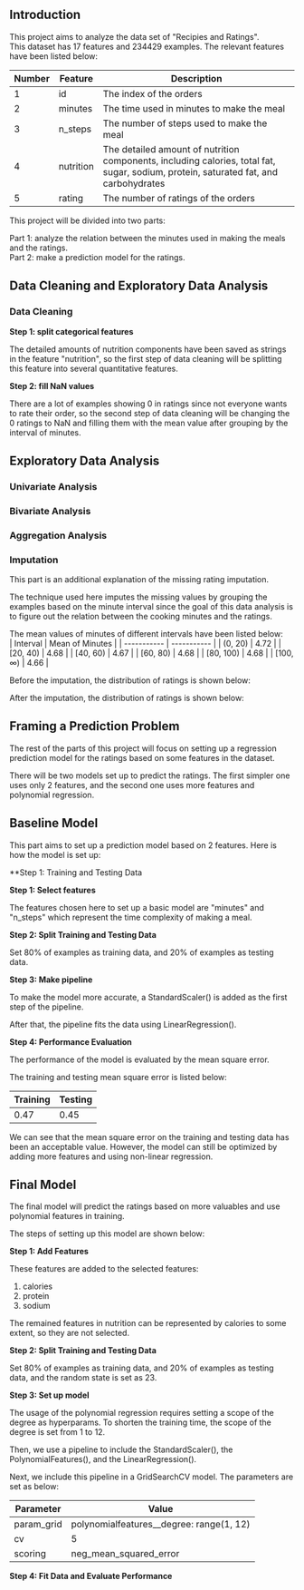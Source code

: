 ## Introduction ##  
This project aims to analyze the data set of "Recipies and Ratings".  
This dataset has 17 features and 234429 examples. The relevant features have been listed below:

| Number | Feature | Description |
| ----------- | ----------- | ----------- |
| 1 | id | The index of the orders |
| 2 | minutes | The time used in minutes to make the meal |
| 3 | n_steps | The number of steps used to make the meal |
| 4 | nutrition | The detailed amount of nutrition components, including calories, total fat, sugar, sodium, protein, saturated fat, and carbohydrates |
| 5 | rating | The number of ratings of the orders |

This project will be divided into two parts:

Part 1: analyze the relation between the minutes used in making the meals and the ratings.  
Part 2: make a prediction model for the ratings.

## Data Cleaning and Exploratory Data Analysis ##  
### Data Cleaning ###  

**Step 1: split categorical features**  

The detailed amounts of nutrition components have been saved as strings in the feature "nutrition", so the first step of data cleaning will be splitting this feature into several quantitative features.  

**Step 2: fill NaN values**  

There are a lot of examples showing 0 in ratings since not everyone wants to rate their order, so the second step of data cleaning will be changing the 0 ratings to NaN and filling them with the mean value after grouping by the interval of minutes.  

## Exploratory Data Analysis ##  

### Univariate Analysis ###  

### Bivariate Analysis ###  

### Aggregation Analysis ###
 

### Imputation ###  
This part is an additional explanation of the missing rating imputation.  

The technique used here imputes the missing values by grouping the examples based on the minute interval since the goal of this data analysis is to figure out the relation between the cooking minutes and the ratings.  

The mean values of minutes of different intervals have been listed below:  
| Interval | Mean of Minutes |
| ----------- | ----------- |
| (0, 20) | 4.72 |
| [20, 40) | 4.68 |
| [40, 60) | 4.67 |
| [60, 80) | 4.68 | 
| [80, 100) | 4.68 |
| [100, ∞) | 4.66 |  

Before the imputation, the distribution of ratings is shown below:  

After the imputation, the distribution of ratings is shown below:  


## Framing a Prediction Problem ##  
The rest of the parts of this project will focus on setting up a regression prediction model for the ratings based on some features in the dataset.  

There will be two models set up to predict the ratings. The first simpler one uses only 2 features, and the second one uses more features and polynomial regression.  

## Baseline Model ##  
This part aims to set up a prediction model based on 2 features. Here is how the model is set up:  

**Step 1: Training and Testing Data 

**Step 1: Select features**  

The features chosen here to set up a basic model are "minutes" and "n_steps" which represent the time complexity of making a meal.  

**Step 2: Split Training and Testing Data**  

Set 80% of examples as training data, and 20% of examples as testing data.

**Step 3: Make pipeline**  

To make the model more accurate, a StandardScaler() is added as the first step of the pipeline.  

After that, the pipeline fits the data using LinearRegression().  

**Step 4: Performance Evaluation**  

The performance of the model is evaluated by the mean square error.  

The training and testing mean square error is listed below:

| Training | Testing |
| -------- | ------- |
| 0.47 | 0.45 |  

We can see that the mean square error on the training and testing data has been an acceptable value. However, the model can still be optimized by adding more features and using non-linear regression.

## Final Model ##  

The final model will predict the ratings based on more valuables and use polynomial features in training.  

The steps of setting up this model are shown below:  

**Step 1: Add Features**

These features are added to the selected features:  
1. calories
2. protein
3. sodium

The remained features in nutrition can be represented by calories to some extent, so they are not selected.  

**Step 2: Split Training and Testing Data**  

Set 80% of examples as training data, and 20% of examples as testing data, and the random state is set as 23.  

**Step 3: Set up model**

The usage of the polynomial regression requires setting a scope of the degree as hyperparams. To shorten the training time, the scope of the degree is set from 1 to 12.  

Then, we use a pipeline to include the StandardScaler(), the PolynomialFeatures(), and the LinearRegression().  

Next, we include this pipeline in a GridSearchCV model. The parameters are set as below:  

| Parameter | Value |
| --------- | ----- |
| param_grid | polynomialfeatures__degree: range(1, 12) |
| cv | 5 |
| scoring | neg_mean_squared_error |  

**Step 4: Fit Data and Evaluate Performance**



